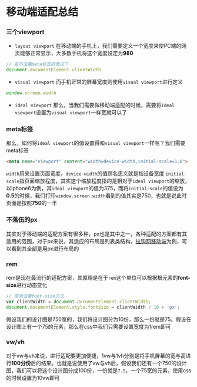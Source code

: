# 移动端适配总结
### 三个viewport
+ `layout viewport`
在移动端的手机上，我们需要定义一个宽度来使PC端的网页能够正常显示，大多数手机将这个宽度设定为**980**
```js
// 在不设置meta标签的情况下
document.documentElement.clientWidth
```
+ `visual viewport`
而手机正常的屏幕宽度则使用`visual viewport`进行定义
```js
window.screen.width
```
+ `ideal viewport`
那么，当我们需要做移动端适配的时候，需要将`ideal viewport`设置为`visual viewport`一样宽就可以了

### meta标签
那么，如何将`ideal viewport`的值设置得和`visual viewport`一样呢？我们需要meta标签
```html
<meta name="viewport" content="width=device-width,initial-scale=1.0">
```
`width`用来设置页面宽度，`device-width`的值顾名思义就是指设备宽度
`initial-scale`指页面缩放程度，其实这个缩放程度指的是相对于`ideal viewport`的缩放，以iphone6为例，其`ideal viewport`的值为375，而将`initial-scale`的值设为**0.5**的时候，我们打印`window.screen.width`看到的值其实是750，也就是说此时页面是按照**750**的一半

### 不落伍的px
其实对于移动端的适配方案有很多种，px也是其中之一，各种适配的方案都有其适用的范围，对于px来说，其适应的布局是列表类结构，[拉钩网移动端](https://m.lagou.com/)为例，可以看到其全部是用px进行布局的

### rem
rem是现在最流行的适配方案，其原理是在于`rem`这个单位可以根据根元素的**font-size**进行动态变化
```js
// 简单设置font-size方法
var clientWidth = document.documentElement.clientWidth;
document.documentElement.style.fontSize = clientWidth / 10 + 'px';
```
假设我们的设计图是750宽的，我们将设计图分为10份，那么一份就是75。假设在设计图上有一个75的元素，那么在css中我们只需要设置宽度为1rem即可

### vw/vh
对于vw与vh来说，进行适配要更加便捷，1vw与1vh分别是将手机屏幕的宽与高进行**100分份**后的结果。也就是说使用了vw与vh后，假设我们还有一个750的设计图，我们可以将这个设计图分成100份，一份就是`7.5`，一个75宽的元素，使用css的时候设置为10vw即可